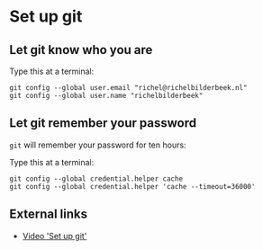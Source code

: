 # Set up git

## Let git know who you are

Type this at a terminal:

```
git config --global user.email "richel@richelbilderbeek.nl"
git config --global user.name "richelbilderbeek"
```

## Let git remember your password

`git` will remember your password for ten hours:

Type this at a terminal:

```
git config --global credential.helper cache
git config --global credential.helper 'cache --timeout=36000'
```

## External links

 * [Video 'Set up git'](http://www.richelbilderbeek.nl/correct_cpp_set_up_git.mp4)